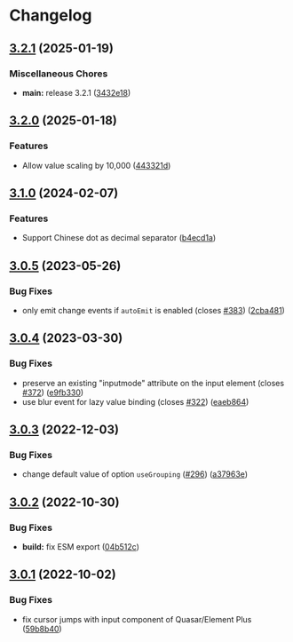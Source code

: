 # Changelog

## [3.2.1](https://github.com/dm4t2/vue-currency-input/compare/3.2.0...3.2.1) (2025-01-19)


### Miscellaneous Chores

* **main:** release 3.2.1 ([3432e18](https://github.com/dm4t2/vue-currency-input/commit/3432e18eb6e27bf5fb9e388495ceb1e3f8f87d5b))

## [3.2.0](https://github.com/dm4t2/vue-currency-input/compare/3.1.0...3.2.0) (2025-01-18)


### Features

* Allow value scaling by 10,000 ([443321d](https://github.com/dm4t2/vue-currency-input/commit/443321d50bc8e73ed41fa3c553614012fb951745))

## [3.1.0](https://github.com/dm4t2/vue-currency-input/compare/3.0.5...3.1.0) (2024-02-07)


### Features

* Support Chinese dot as decimal separator ([b4ecd1a](https://github.com/dm4t2/vue-currency-input/commit/b4ecd1a1bbd7440036157f4271e831266d656e5b))

## [3.0.5](https://github.com/dm4t2/vue-currency-input/compare/3.0.4...3.0.5) (2023-05-26)


### Bug Fixes

* only emit change events if `autoEmit` is enabled (closes [#383](https://github.com/dm4t2/vue-currency-input/issues/383)) ([2cba481](https://github.com/dm4t2/vue-currency-input/commit/2cba481d247c80619f21a58f0994dee830c7e248))

## [3.0.4](https://github.com/dm4t2/vue-currency-input/compare/3.0.3...3.0.4) (2023-03-30)


### Bug Fixes

* preserve an existing "inputmode" attribute on the input element (closes [#372](https://github.com/dm4t2/vue-currency-input/issues/372)) ([e9fb330](https://github.com/dm4t2/vue-currency-input/commit/e9fb330d29bbdbde11c1b0b4d8036b692dbbcbaa))
* use blur event for lazy value binding (closes [#322](https://github.com/dm4t2/vue-currency-input/issues/322)) ([eaeb864](https://github.com/dm4t2/vue-currency-input/commit/eaeb8640629036f62a59f42ffbbd6ad996c491a0))

## [3.0.3](https://github.com/dm4t2/vue-currency-input/compare/3.0.2...3.0.3) (2022-12-03)


### Bug Fixes

* change default value of option `useGrouping` ([#296](https://github.com/dm4t2/vue-currency-input/issues/296)) ([a37963e](https://github.com/dm4t2/vue-currency-input/commit/a37963ec4dcf42b528bf2e4aec628745f4513bb7))

## [3.0.2](https://github.com/dm4t2/vue-currency-input/compare/3.0.1...3.0.2) (2022-10-30)


### Bug Fixes

* **build:** fix ESM export ([04b512c](https://github.com/dm4t2/vue-currency-input/commit/04b512c23c525704297125c99a1aa94cb553a8b1))

## [3.0.1](https://github.com/dm4t2/vue-currency-input/compare/3.0.0...3.0.1) (2022-10-02)


### Bug Fixes

* fix cursor jumps with input component of Quasar/Element Plus ([59b8b40](https://github.com/dm4t2/vue-currency-input/commit/59b8b405211c0fa0f337b118ab8d46001f030da6))
